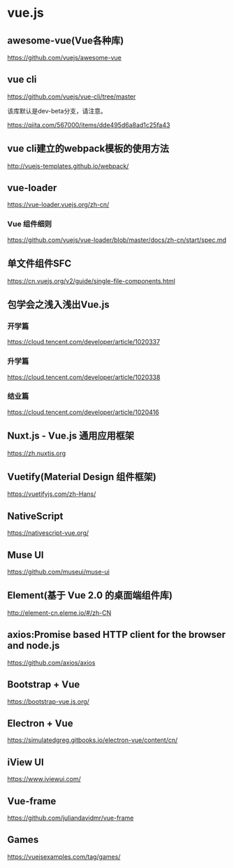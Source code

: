 vue.js
======

## awesome-vue(Vue各种库)

https://github.com/vuejs/awesome-vue

## vue cli

https://github.com/vuejs/vue-cli/tree/master

该库默认是dev-beta分支，请注意。

https://qiita.com/567000/items/dde495d6a8ad1c25fa43

## vue cli建立的webpack模板的使用方法

http://vuejs-templates.github.io/webpack/

## vue-loader

https://vue-loader.vuejs.org/zh-cn/

### Vue 组件细则

https://github.com/vuejs/vue-loader/blob/master/docs/zh-cn/start/spec.md

## 单文件组件SFC

https://cn.vuejs.org/v2/guide/single-file-components.html

## 包学会之浅入浅出Vue.js

### 开学篇

https://cloud.tencent.com/developer/article/1020337

### 升学篇

https://cloud.tencent.com/developer/article/1020338

### 结业篇

https://cloud.tencent.com/developer/article/1020416

## Nuxt.js - Vue.js 通用应用框架

https://zh.nuxtjs.org

## Vuetify(Material Design 组件框架)

https://vuetifyjs.com/zh-Hans/

## NativeScript

https://nativescript-vue.org/

## Muse UI

https://github.com/museui/muse-ui

## Element(基于 Vue 2.0 的桌面端组件库)

http://element-cn.eleme.io/#/zh-CN

## axios:Promise based HTTP client for the browser and node.js

https://github.com/axios/axios

## Bootstrap + Vue

https://bootstrap-vue.js.org/

## Electron + Vue

https://simulatedgreg.gitbooks.io/electron-vue/content/cn/

## iView UI

https://www.iviewui.com/

## Vue-frame

https://github.com/juliandavidmr/vue-frame

## Games

https://vuejsexamples.com/tag/games/

